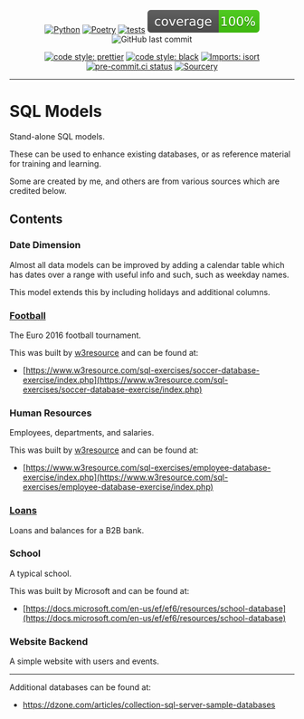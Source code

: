 <div align="center">

[![Python](https://img.shields.io/badge/Python-3.9+-blue.svg)](https://www.python.org/downloads/release/python-390/)
[![Poetry](https://img.shields.io/endpoint?url=https://python-poetry.org/badge/v0.json)](https://python-poetry.org/)
[![tests](https://github.com/Bilbottom/sql-models/actions/workflows/tests.yaml/badge.svg)](https://github.com/Bilbottom/sql-models/actions/workflows/tests.yaml)
[![coverage](coverage.svg)](https://github.com/dbrgn/coverage-badge)
![GitHub last commit](https://img.shields.io/github/last-commit/Bilbottom/sql-models)

[![code style: prettier](https://img.shields.io/badge/code_style-prettier-ff69b4.svg?style=flat-square)](https://github.com/prettier/prettier)
[![code style: black](https://img.shields.io/badge/code%20style-black-000000.svg)](https://github.com/psf/black)
[![Imports: isort](https://img.shields.io/badge/%20imports-isort-%231674b1?style=flat&labelColor=ef8336)](https://pycqa.github.io/isort/)
[![pre-commit.ci status](https://results.pre-commit.ci/badge/github/Bilbottom/sql-models/main.svg)](https://results.pre-commit.ci/latest/github/Bilbottom/sql-models/main)
[![Sourcery](https://img.shields.io/badge/Sourcery-enabled-brightgreen)](https://sourcery.ai)

</div>

---

# SQL Models

Stand-alone SQL models.

These can be used to enhance existing databases, or as reference material for training and learning.

Some are created by me, and others are from various sources which are credited below.

## Contents

### Date Dimension

Almost all data models can be improved by adding a calendar table which has dates over a range with useful info and such, such as weekday names.

This model extends this by including holidays and additional columns.

### [Football](sql_models/football/README.md)

The Euro 2016 football tournament.

This was built by [w3resource](https://www.w3resource.com/) and can be found at:

- [https://www.w3resource.com/sql-exercises/soccer-database-exercise/index.php](https://www.w3resource.com/sql-exercises/soccer-database-exercise/index.php)

### Human Resources

Employees, departments, and salaries.

This was built by [w3resource](https://www.w3resource.com/) and can be found at:

- [https://www.w3resource.com/sql-exercises/employee-database-exercise/index.php](https://www.w3resource.com/sql-exercises/employee-database-exercise/index.php)

### [Loans](sql_models/loans/README.md)

Loans and balances for a B2B bank.

### School

A typical school.

This was built by Microsoft and can be found at:

- [https://docs.microsoft.com/en-us/ef/ef6/resources/school-database](https://docs.microsoft.com/en-us/ef/ef6/resources/school-database)

### Website Backend

A simple website with users and events.

---

Additional databases can be found at:

- https://dzone.com/articles/collection-sql-server-sample-databases

